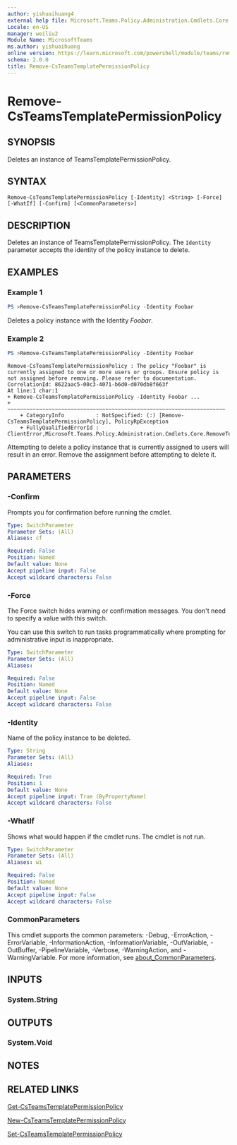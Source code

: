 ```yaml
---
author: yishuaihuang4
external help file: Microsoft.Teams.Policy.Administration.Cmdlets.Core.dll-Help.xml
Locale: en-US
manager: weiliu2
Module Name: MicrosoftTeams
ms.author: yishuaihuang
online version: https://learn.microsoft.com/powershell/module/teams/remove-csteamstemplatepermissionpolicy
schema: 2.0.0
title: Remove-CsTeamsTemplatePermissionPolicy
---
```


# Remove-CsTeamsTemplatePermissionPolicy

## SYNOPSIS
Deletes an instance of TeamsTemplatePermissionPolicy.

## SYNTAX

```
Remove-CsTeamsTemplatePermissionPolicy [-Identity] <String> [-Force] [-WhatIf] [-Confirm] [<CommonParameters>]
```

## DESCRIPTION
Deletes an instance of TeamsTemplatePermissionPolicy. The `Identity` parameter accepts the identity of the policy instance to delete.

## EXAMPLES

### Example 1
```powershell
PS >Remove-CsTeamsTemplatePermissionPolicy -Identity Foobar
```

Deletes a policy instance with the Identity *Foobar*.

### Example 2
```powershell
PS >Remove-CsTeamsTemplatePermissionPolicy -Identity Foobar
```

```output
Remove-CsTeamsTemplatePermissionPolicy : The policy "Foobar" is currently assigned to one or more users or groups. Ensure policy is not assigned before removing. Please refer to documentation. CorrelationId: 8622aac5-00c3-4071-b6d0-d070db8f663f
At line:1 char:1
+ Remove-CsTeamsTemplatePermissionPolicy -Identity Foobar ...
+ ~~~~~~~~~~~~~~~~~~~~~~~~~~~~~~~~~~~~~~~~~~~~~~~~~~~~~~~~~~~~~~~~~~~~~
    + CategoryInfo          : NotSpecified: (:) [Remove-CsTeamsTemplatePermissionPolicy], PolicyRpException
    + FullyQualifiedErrorId : ClientError,Microsoft.Teams.Policy.Administration.Cmdlets.Core.RemoveTeamsTemplatePermissionPolicyCmdlet
```

Attempting to delete a policy instance that is currently assigned to users will result in an error. Remove the assignment before attempting to delete it.

## PARAMETERS

### -Confirm
Prompts you for confirmation before running the cmdlet.

```yaml
Type: SwitchParameter
Parameter Sets: (All)
Aliases: cf

Required: False
Position: Named
Default value: None
Accept pipeline input: False
Accept wildcard characters: False
```

### -Force
The Force switch hides warning or confirmation messages. You don't need to specify a value with this switch.

You can use this switch to run tasks programmatically where prompting for administrative input is inappropriate.

```yaml
Type: SwitchParameter
Parameter Sets: (All)
Aliases:

Required: False
Position: Named
Default value: None
Accept pipeline input: False
Accept wildcard characters: False
```

### -Identity
Name of the policy instance to be deleted.

```yaml
Type: String
Parameter Sets: (All)
Aliases:

Required: True
Position: 1
Default value: None
Accept pipeline input: True (ByPropertyName)
Accept wildcard characters: False
```

### -WhatIf
Shows what would happen if the cmdlet runs.
The cmdlet is not run.

```yaml
Type: SwitchParameter
Parameter Sets: (All)
Aliases: wi

Required: False
Position: Named
Default value: None
Accept pipeline input: False
Accept wildcard characters: False
```

### CommonParameters
This cmdlet supports the common parameters: -Debug, -ErrorAction, -ErrorVariable, -InformationAction, -InformationVariable, -OutVariable, -OutBuffer, -PipelineVariable, -Verbose, -WarningAction, and -WarningVariable. For more information, see [about_CommonParameters](https://go.microsoft.com/fwlink/?LinkID=113216).

## INPUTS

### System.String

## OUTPUTS

### System.Void

## NOTES

## RELATED LINKS
[Get-CsTeamsTemplatePermissionPolicy](https://learn.microsoft.com/powershell/module/teams/get-csteamstemplatepermissionpolicy)

[New-CsTeamsTemplatePermissionPolicy](https://learn.microsoft.com/powershell/module/teams/new-csteamstemplatepermissionpolicy)

[Set-CsTeamsTemplatePermissionPolicy](https://learn.microsoft.com/powershell/module/teams/set-csteamstemplatepermissionpolicy)
